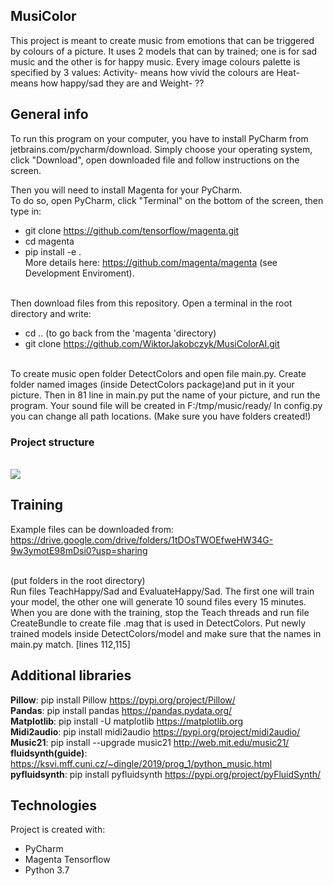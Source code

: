 ## MusiColor
This project is meant to create music from emotions that can be triggered by colours of a picture. It uses 2 models that can by trained; one is for sad music and the other is for happy music. Every image colours palette is specified by 3 values:
Activity- means how vivid the colours are
Heat- means how happy/sad they are
and Weight- ??
## General info
To run this program on your computer, you have to install PyCharm from jetbrains.com/pycharm/download. 
Simply choose your operating system, click "Download", open downloaded file and follow instructions on the screen. 

Then you will need to install Magenta for your PyCharm.<br/> To do so, open PyCharm, click "Terminal" on the bottom of the screen, then type in: <br/>
* git clone https://github.com/tensorflow/magenta.git <br/>
* cd magenta <br/>
* pip install -e . <br/>
More details here: https://github.com/magenta/magenta (see Development Enviroment). <br/> <br/>

Then download files from this repository. Open a terminal in the root directory and write: <br/> 
* cd .. (to go back from the 'magenta 'directory)
* git clone https://github.com/WiktorJakobczyk/MusiColorAI.git <br/>

</br>
To create music open folder DetectColors and open file main.py. Create folder named images (inside DetectColors package)and put in it your picture. Then in 81 line in main.py put the name of your picture,
and run the program. 
Your sound file will be created in F:/tmp/music/ready/ 
In config.py you can change all path locations. (Make sure you have folders created!)
<br/>

### Project structure
<br/>

<img src="https://user-images.githubusercontent.com/57060628/104637211-c8e4df80-56a4-11eb-9fa9-94f42f0dd1b4.png" />


## Training
Example files can be downloaded from: <br/>
https://drive.google.com/drive/folders/1tDOsTWOEfweHW34G-9w3ymotE98mDsi0?usp=sharing

<br/> 
(put folders in the root directory) 
<br/>
Run files TeachHappy/Sad and EvaluateHappy/Sad. 
The first one will train your model, the other one will generate 10 sound files every 15 minutes. 
When you are done with the training, stop the Teach threads and run file CreateBundle to create file .mag that is used in DetectColors. Put newly trained models inside DetectColors/model and make sure that the names in main.py match. [lines 112,115]

## Additional libraries
**Pillow**: pip install Pillow https://pypi.org/project/Pillow/ <br/>
**Pandas**: pip install pandas https://pandas.pydata.org/ <br/>
**Matplotlib**: pip install -U matplotlib https://matplotlib.org <br/>
**Midi2audio**: pip install midi2audio  https://pypi.org/project/midi2audio/ <br/>
**Music21**: pip install --upgrade music21 http://web.mit.edu/music21/ <br/>
**fluidsynth(guide)**: https://ksvi.mff.cuni.cz/~dingle/2019/prog_1/python_music.html
**pyfluidsynth**: pip install pyfluidsynth https://pypi.org/project/pyFluidSynth/ 

	
## Technologies
Project is created with:
* PyCharm
* Magenta Tensorflow
* Python 3.7

